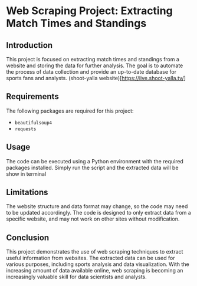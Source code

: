 
# Web Scraping Project: Extracting Match Times and Standings

## Introduction
This project is focused on extracting match times and standings from a website  and storing the data for further analysis. The goal is to automate the process of data collection and provide an up-to-date database for sports fans and analysts.
(shoot-yalla website)[https://live.shoot-yalla.tv/]
## Requirements
The following packages are required for this project:
- `beautifulsoup4`
- `requests`

## Usage
The code can be executed using a Python environment with the required packages installed. Simply run the script and the extracted data will be show in terminal

## Limitations
The website structure and data format may change, so the code may need to be updated accordingly. The code is designed to only extract data from a specific website, and may not work on other sites without modification.

## Conclusion
This project demonstrates the use of web scraping techniques to extract useful information from websites. The extracted data can be used for various purposes, including sports analysis and data visualization. With the increasing amount of data available online, web scraping is becoming an increasingly valuable skill for data scientists and analysts.













